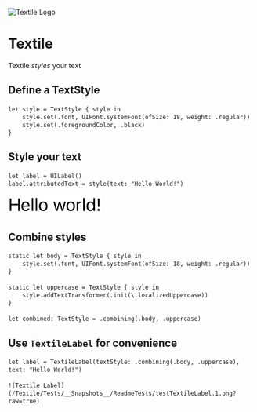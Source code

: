 ![Textile Logo](/Textile/Tests/__Snapshots__/ReadmeTests/testCustomFont.1.png?raw=true)

# Textile
Textile _styles_ your text

## Define a TextStyle
```
let style = TextStyle { style in
    style.set(.font, UIFont.systemFont(ofSize: 18, weight: .regular))
    style.set(.foregroundColor, .black)
}
```

## Style your text
```
let label = UILabel()
label.attributedText = style(text: "Hello World!")
```

![Simple Style](/Textile/Tests/__Snapshots__/ReadmeTests/testSimpleStyle.1.png?raw=true)

## Combine styles
```
static let body = TextStyle { style in
    style.set(.font, UIFont.systemFont(ofSize: 18, weight: .regular))
}

static let uppercase = TextStyle { style in
    style.addTextTransformer(.init(\.localizedUppercase))
}

let combined: TextStyle = .combining(.body, .uppercase)
```

## Use `TextileLabel` for convenience
```
let label = TextileLabel(textStyle: .combining(.body, .uppercase), text: "Hello World!")

![Textile Label](/Textile/Tests/__Snapshots__/ReadmeTests/testTextileLabel.1.png?raw=true)
